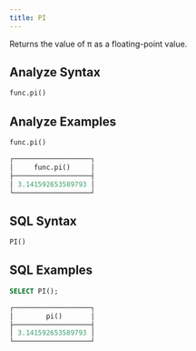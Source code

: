 ```yaml
---
title: PI
---
```


Returns the value of π as a floating-point value.

## Analyze Syntax

```python
func.pi()
```

## Analyze Examples

```python
func.pi()

┌───────────────────┐
│     func.pi()     │
├───────────────────┤
│ 3.141592653589793 │
└───────────────────┘
```

## SQL Syntax

```sql
PI()
```

## SQL Examples

```sql
SELECT PI();

┌───────────────────┐
│        pi()       │
├───────────────────┤
│ 3.141592653589793 │
└───────────────────┘
```
